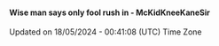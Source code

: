 #### Wise man says only fool rush in - McKidKneeKaneSir
Updated on 18/05/2024 - 00:41:08 (UTC) Time Zone
